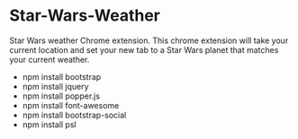 # Star-Wars-Weather
Star Wars weather Chrome extension. This chrome extension will take your current location and set your new tab to a Star Wars planet that matches your current weather.

- npm install bootstrap
- npm install jquery
- npm install popper.js
- npm install font-awesome
- npm install bootstrap-social
- npm install psl
